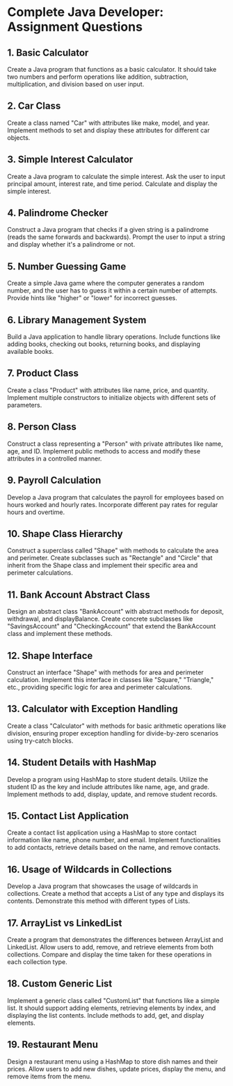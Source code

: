 # Complete Java Developer: Assignment Questions

## 1. Basic Calculator
Create a Java program that functions as a basic calculator. It should take two numbers and perform operations like addition, subtraction, multiplication, and division based on user input.

## 2. Car Class
Create a class named "Car" with attributes like make, model, and year. Implement methods to set and display these attributes for different car objects.

## 3. Simple Interest Calculator
Create a Java program to calculate the simple interest. Ask the user to input principal amount, interest rate, and time period. Calculate and display the simple interest.

## 4. Palindrome Checker
Construct a Java program that checks if a given string is a palindrome (reads the same forwards and backwards). Prompt the user to input a string and display whether it's a palindrome or not.

## 5. Number Guessing Game
Create a simple Java game where the computer generates a random number, and the user has to guess it within a certain number of attempts. Provide hints like "higher" or "lower" for incorrect guesses.

## 6. Library Management System
Build a Java application to handle library operations. Include functions like adding books, checking out books, returning books, and displaying available books.

## 7. Product Class
Create a class "Product" with attributes like name, price, and quantity. Implement multiple constructors to initialize objects with different sets of parameters.

## 8. Person Class
Construct a class representing a "Person" with private attributes like name, age, and ID. Implement public methods to access and modify these attributes in a controlled manner.

## 9. Payroll Calculation
Develop a Java program that calculates the payroll for employees based on hours worked and hourly rates. Incorporate different pay rates for regular hours and overtime.

## 10. Shape Class Hierarchy
Construct a superclass called "Shape" with methods to calculate the area and perimeter. Create subclasses such as "Rectangle" and "Circle" that inherit from the Shape class and implement their specific area and perimeter calculations.

## 11. Bank Account Abstract Class
Design an abstract class "BankAccount" with abstract methods for deposit, withdrawal, and displayBalance. Create concrete subclasses like "SavingsAccount" and "CheckingAccount" that extend the BankAccount class and implement these methods.

## 12. Shape Interface
Construct an interface "Shape" with methods for area and perimeter calculation. Implement this interface in classes like "Square," "Triangle," etc., providing specific logic for area and perimeter calculations.

## 13. Calculator with Exception Handling
Create a class "Calculator" with methods for basic arithmetic operations like division, ensuring proper exception handling for divide-by-zero scenarios using try-catch blocks.

## 14. Student Details with HashMap
Develop a program using HashMap to store student details. Utilize the student ID as the key and include attributes like name, age, and grade. Implement methods to add, display, update, and remove student records.

## 15. Contact List Application
Create a contact list application using a HashMap to store contact information like name, phone number, and email. Implement functionalities to add contacts, retrieve details based on the name, and remove contacts.

## 16. Usage of Wildcards in Collections
Develop a Java program that showcases the usage of wildcards in collections. Create a method that accepts a List of any type and displays its contents. Demonstrate this method with different types of Lists.

## 17. ArrayList vs LinkedList
Create a program that demonstrates the differences between ArrayList and LinkedList. Allow users to add, remove, and retrieve elements from both collections. Compare and display the time taken for these operations in each collection type.

## 18. Custom Generic List
Implement a generic class called "CustomList" that functions like a simple list. It should support adding elements, retrieving elements by index, and displaying the list contents. Include methods to add, get, and display elements.

## 19. Restaurant Menu
Design a restaurant menu using a HashMap to store dish names and their prices. Allow users to add new dishes, update prices, display the menu, and remove items from the menu.
